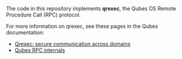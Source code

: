 The code in this repository implements **qrexec**, the Qubes OS Remote Procedure Call (RPC) protocol.

For more information on qrexec, see these pages in the Qubes documentation:

- [Qrexec: secure communication across domains](https://www.qubes-os.org/doc/qrexec/)
- [Qubes RPC internals](https://www.qubes-os.org/doc/qrexec-internals/)
